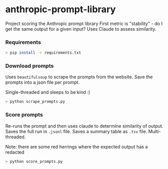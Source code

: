 # anthropic-prompt-library

Project scoring the Anthropic prompt library
First metric is "stability" - do I get the same output for a given input?
Uses Claude to assess similarity.

### Requirements

```bash
> pip install -r requirements.txt
```

### Download prompts
Uses `beautifulsoup` to scrape the prompts from the website.
Save the prompts into a json file per prompt.

Single-threaded and sleeps to be kind :)

```bash
> python scrape_prompts.py
```

### Score prompts
Re-runs the prompt and then uses claude to determine similarity of output.
Saves the full run in `.jsonl` file.
Saves a summary table as `.tsv` file.
Multi-threaded.

Note: there are some red herrings where the expected output has a redacted 

```bash
> python score_prompts.py
```

